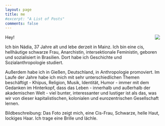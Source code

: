 ```yaml
---
layout: page
title: me
#excerpt: "A List of Posts"
comments: false
---
```

<img src =".assets/img/image72.png" style="float: right; margin-left: 20px" >

Hey!

 Ich bin Nádia, 37 Jahre alt und lebe derzeit in Mainz. Ich bin eine cis, hellhäutige schwarze Frau, Anarchistin, intersektionale Feministin, geboren und sozialisiert in Brasilien. Dort habe ich Geschichte und Sozialanthropologie studiert. 

Außerdem habe ich in Gießen, Deutschland, in Anthropologie promoviert. Im Laufe der Jahre habe ich mich mit sehr unterschiedlichen Themen beschäftigt - Khipus, Religion, Musik, Identität, Humor - immer mit dem Gedanken im Hinterkopf, dass das Leben - innerhalb und außerhalb der akademischen Welt - viel bunter, interessanter und lustiger ist als das, was wir von dieser kapitalistischen, kolonialen und eurozentrischen Gesellschaft lernen. 

Bildbeschreibung: Das Foto zeigt mich, eine Cis-Frau, Schwarze, helle Haut, lockiges Haar. Ich trage eine Brille und lächle.


